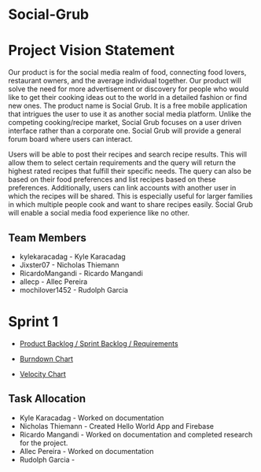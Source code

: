# Social-Grub

# Project Vision Statement

Our product is for the social media realm of food, connecting food lovers, restaurant owners, and the average individual together. Our product will solve the need for more advertisement or discovery for people who would like to get their cooking ideas out to the world in a detailed fashion or find new ones. The product name is Social Grub. It is a free mobile application that intrigues the user to use it as another social media platform. Unlike the competing cooking/recipe market, Social Grub focuses on a user driven interface rather than a corporate one. Social Grub will provide a general forum board where users can interact.

Users will be able to post their recipes and search recipe results. This will allow them to select certain requirements and the query will return the highest rated recipes that fulfill their specific needs. The query can also be based on their food preferences and list recipes based on these preferences. Additionally, users can link accounts with another user in which the recipes will be shared. This is especially useful for larger families in which multiple people cook and want to share recipes easily. Social Grub will enable a social media food experience like no other. 

## Team Members
* kylekaracadag - Kyle Karacadag
* Jixster07 - Nicholas Thiemann
* RicardoMangandi - Ricardo Mangandi
* allecp - Allec Pereira
* mochilover1452 - Rudolph Garcia

# Sprint 1
* [Product Backlog / Sprint Backlog / Requirements](https://trello.com/b/08WbAgdr/social-grub)

* [Burndown Chart](https://docs.google.com/spreadsheets/d/e/2PACX-1vQ25FpSl4v-ElIgSLfLX2Dgk2LPNacqzJ9RUFu8GJMSpDq3CZ9gkmP5fa5fI51KvyllzgD45xUFu6eB/pubchart?oid=1725909335&format=interactive)

* [Velocity Chart](https://docs.google.com/spreadsheets/d/e/2PACX-1vQkWsc8JReQQ-xzByQGBkx_F-xLm6B3c5SysSs-EmDRi_49yQxRQ9Bl6ErLmIdnV6WFs4mOYTOFZjI6/pubchart?oid=594171331&format=interactive)

## Task Allocation
* Kyle Karacadag - Worked on documentation
* Nicholas Thiemann - Created Hello World App and Firebase
* Ricardo Mangandi - Worked on documentation and completed research for the project.
* Allec Pereira - Worked on documentation
* Rudolph Garcia - 
